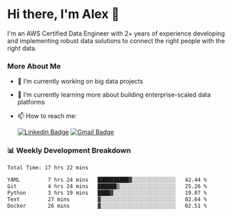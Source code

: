# Hi there, I'm Alex  👋

I'm an AWS Certified Data Engineer with 2+ years of experience developing and implementing robust data solutions to connect the right people with the right data. 

### More About Me

- 🔭 I’m currently working on big data projects
- 🌱 I’m currently learning more about building enterprise-scaled data platforms
- 📫 How to reach me:

  [![Linkedin Badge](https://img.shields.io/badge/LinkedIn-0077B5?style=for-the-badge&logo=linkedin&logoColor=white)](https://www.linkedin.com/in/itsalexchen) [![Gmail Badge](https://img.shields.io/badge/Gmail-D14836?style=for-the-badge&logo=gmail&logoColor=white)](mailto:itsalexchen@gmail.com)




### 📊 Weekly Development Breakdown
<!--START_SECTION:waka-->

```txt
Total Time: 17 hrs 22 mins

YAML         7 hrs 24 mins   ██████████▓░░░░░░░░░░░░░░   42.44 %
Git          4 hrs 24 mins   ██████▒░░░░░░░░░░░░░░░░░░   25.26 %
Python       3 hrs 19 mins   ████▓░░░░░░░░░░░░░░░░░░░░   19.07 %
Text         27 mins         ▓░░░░░░░░░░░░░░░░░░░░░░░░   02.64 %
Docker       26 mins         ▓░░░░░░░░░░░░░░░░░░░░░░░░   02.51 %
```

<!--END_SECTION:waka-->
